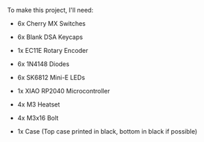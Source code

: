 To make this project, I'll need:
- 6x Cherry MX Switches
- 6x Blank DSA Keycaps
- 1x EC11E Rotary Encoder
- 6x 1N4148 Diodes
- 6x SK6812 Mini-E LEDs
- 1x XIAO RP2040 Microcontroller
- 4x M3 Heatset
- 4x M3x16 Bolt

- 1x Case (Top case printed in black, bottom in black if possible)
